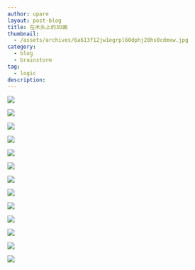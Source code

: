 ```yaml
---
author: upare
layout: post-blog
title: 在木头上的3D画
thumbnail:
  - /assets/archives/6a613f12jw1egrpl60dphj20hs0cdmxw.jpg
category:
  - blog
  - brainstorm
tag:
  - logic
description: 
---
```

![](/assets/archives/6a613f12jw1egrpl60dphj20hs0cdmxw.jpg)

![](/assets/archives/6a613f12jw1egrpl9tacnj20hs0dcwf8.jpg)

![](/assets/archives/6a613f12jw1egrpl6jsg6j20hs0h575l.jpg)

![](/assets/archives/6a613f12jw1egrpl9koxsj20hs0dcjsd.jpg)

![](/assets/archives/6a613f12jw1egrpla75mkj20hs0g80ti.jpg)

![](/assets/archives/6a613f12jw1egrplafpanj20hs0dc756.jpg)

![](/assets/archives/6a613f12jw1egrplatl7dj20hs0ek752.jpg)

![](/assets/archives/6a613f12jw1egrplb1wv5j20hs093q3e.jpg)

![](/assets/archives/6a613f12jw1egrplbdyz1j20hs0ewjs5.jpg)

![](/assets/archives/6a613f12jw1egrplgmxcaj20hs0hs0to.jpg)

![](/assets/archives/6a613f12jw1egrplhf45mj20hs0iadh3.jpg)

![](/assets/archives/6a613f12jw1egrplhuoxhj20hs0kqgmt.jpg)

![](/assets/archives/6a613f12jw1egrplijjjxj20hs0elwf8.jpg)